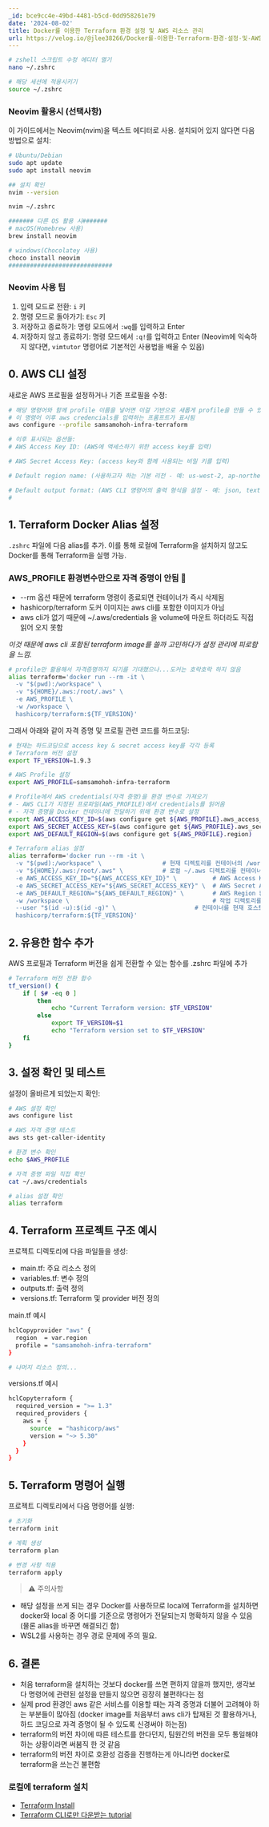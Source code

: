 ```yaml
---
_id: bce9cc4e-49bd-4481-b5cd-0dd958261e79
date: '2024-08-02'
title: Docker를 이용한 Terraform 환경 설정 및 AWS 리소스 관리
url: https://velog.io/@jlee38266/Docker를-이용한-Terraform-환경-설정-및-AWS-리소스-관리
---
```


```bash
# zshell 스크립트 수정 에디터 열기
nano ~/.zshrc

# 해당 세션에 적용시키기
source ~/.zshrc
```
### Neovim 활용시 (선택사항)
이 가이드에서는 Neovim(nvim)을 텍스트 에디터로 사용. 설치되어 있지 않다면 다음 방법으로 설치:


```bash
# Ubuntu/Debian
sudo apt update
sudo apt install neovim

## 설치 확인
nvim --version

nvim ~/.zshrc

####### 다른 OS 활용 시#######
# macOS(Homebrew 사용)
brew install neovim

# windows(Chocolatey 사용)
choco install neovim
#############################

```

### Neovim 사용 팁

1. 입력 모드로 전환: `i` 키
2. 명령 모드로 돌아가기: `Esc` 키
3. 저장하고 종료하기: 명령 모드에서 `:wq`를 입력하고 Enter
4. 저장하지 않고 종료하기: 명령 모드에서 `:q!`를 입력하고 Enter
(Neovim에 익숙하지 않다면, `vimtutor` 명령어로 기본적인 사용법을 배울 수 있음)

## 0. AWS CLI 설정
새로운 AWS 프로필을 설정하거나 기존 프로필을 수정:

```bash
# 해당 명령어와 함께 profile 이름을 넣어면 이걸 기반으로 새롭게 profile을 만들 수 있음
# 이 명령어 이후 aws credencials를 입력하는 프롬프트가 표시됨
aws configure --profile samsamohoh-infra-terraform

# 이후 표시되는 옵션들:
# AWS Access Key ID: (AWS에 액세스하기 위한 access key를 입력)

# AWS Secret Access Key: (access key와 함께 사용되는 비밀 키를 입력)

# Default region name: (사용하고자 하는 기본 리전 - 예: us-west-2, ap-northeast-2을 입력)

# Default output format: (AWS CLI 명령어의 출력 형식을 설정 - 예: json, text, table)
#
```

## 1. Terraform Docker Alias 설정

`.zshrc` 파일에 다음 alias를 추가. 이를 통해 로컬에 Terraform을 설치하지 않고도 Docker를 통해 Terraform을 실행 가능.

### AWS_PROFILE 환경변수만으로 자격 증명이 안됨 🤔
> 
- --rm 옵션 때문에 terraform 명령이 종료되면 컨테이너가 즉시 삭제됨
- hashicorp/terraform 도커 이미지는 aws cli를 포함한 이미지가 아님
- aws cli가 없기 때문에 ~/.aws/credentials 을 volume에 마운트 하더라도 직접 읽어 오지 못함

_이것 때문에 aws cli 포함된 terraform image를 쓸까 고민하다가 설정 관리에 피로함을 느낌._
```bash
# profile만 활용해서 자격증명까지 되기를 기대했으나...도커는 호락호락 하지 않음
alias terraform='docker run --rm -it \
  -v "$(pwd):/workspace" \
  -v "${HOME}/.aws:/root/.aws" \
  -e AWS_PROFILE \
  -w /workspace \
  hashicorp/terraform:${TF_VERSION}'
```

그래서 아래와 같이 자격 증명 및 프로필 관련 코드를 하드코딩:

```bash
# 현재는 하드코딩으로 access key & secret access key를 각각 등록
# Terraform 버전 설정
export TF_VERSION=1.9.3

# AWS Profile 설정
export AWS_PROFILE=samsamohoh-infra-terraform

# Profile에서 AWS credentials(자격 증명)을 환경 변수로 가져오기
# - AWS CLI가 지정된 프로파일(AWS_PROFILE)에서 credentials를 읽어옴
# - 자격 증명을 Docker 컨테이너에 전달하기 위해 환경 변수로 설정
export AWS_ACCESS_KEY_ID=$(aws configure get ${AWS_PROFILE}.aws_access_key_id)
export AWS_SECRET_ACCESS_KEY=$(aws configure get ${AWS_PROFILE}.aws_secret_access_key)
export AWS_DEFAULT_REGION=$(aws configure get ${AWS_PROFILE}.region)

# Terraform alias 설정
alias terraform='docker run --rm -it \
  -v "$(pwd):/workspace" \                 # 현재 디렉토리를 컨테이너의 /workspace에 마운트
  -v "${HOME}/.aws:/root/.aws" \           # 로컬 ~/.aws 디렉토리를 컨테이너의 /root/.aws에 마운트
  -e AWS_ACCESS_KEY_ID="${AWS_ACCESS_KEY_ID}" \          # AWS Access Key 환경 변수 전달
  -e AWS_SECRET_ACCESS_KEY="${AWS_SECRET_ACCESS_KEY}" \  # AWS Secret Access Key 환경 변수 전달
  -e AWS_DEFAULT_REGION="${AWS_DEFAULT_REGION}" \        # AWS Region 환경 변수 전달
  -w /workspace \                                        # 작업 디렉토리를 /workspace로 설정
  --user "$(id -u):$(id -g)" \                      # 컨테이너를 현재 호스트 사용자의 UID:GID로 실행 (설정하지 않으면 root로 되어 Permission denied 때문에 미리 방지)
  hashicorp/terraform:${TF_VERSION}'
```  

## 2. 유용한 함수 추가
AWS 프로필과 Terraform 버전을 쉽게 전환할 수 있는 함수를 .zshrc 파일에 추가

```bash
# Terraform 버전 전환 함수
tf_version() {
    if [ $# -eq 0 ]
        then
            echo "Current Terraform version: $TF_VERSION"
        else
            export TF_VERSION=$1
            echo "Terraform version set to $TF_VERSION"
    fi
}
```

## 3. 설정 확인 및 테스트
설정이 올바르게 되었는지 확인:
```bash
# AWS 설정 확인
aws configure list

# AWS 자격 증명 테스트
aws sts get-caller-identity

# 환경 변수 확인
echo $AWS_PROFILE

# 자격 증명 파일 직접 확인
cat ~/.aws/credentials

# alias 설정 확인
alias terraform
```

## 4. Terraform 프로젝트 구조 예시
프로젝트 디렉토리에 다음 파일들을 생성:
- main.tf: 주요 리소스 정의
- variables.tf: 변수 정의
- outputs.tf: 출력 정의
- versions.tf: Terraform 및 provider 버전 정의

main.tf 예시
```bash
hclCopyprovider "aws" {
  region  = var.region
  profile = "samsamohoh-infra-terraform"
}

# 나머지 리소스 정의...
```

versions.tf 예시
```bash
hclCopyterraform {
  required_version = ">= 1.3"
  required_providers {
    aws = {
      source  = "hashicorp/aws"
      version = "~> 5.30"
    }
  }
}
```
## 5. Terraform 명령어 실행
프로젝트 디렉토리에서 다음 명령어를 실행:
```bash
# 초기화
terraform init

# 계획 생성
terraform plan

# 변경 사항 적용
terraform apply
```

> ⚠️ 주의사항
- 해당 설정을 쓰게 되는 경우 Docker를 사용하므로 local에 Terraform을 설치하면 docker와 local 중 어디를 기준으로 명령어가 전달되는지 명확하지 않을 수 있음 (물론 alias을 바꾸면 해결되긴 함)
- WSL2를 사용하는 경우 경로 문제에 주의 필요.

## 6. 결론
- 처음 terraform을 설치하는 것보다 docker를 쓰면 편하지 않을까 했지만, 생각보다 명령어에 관련된 설정을 만들지 않으면 굉장히 불편하다는 점
- 실제 prod 환경인 aws 같은 서비스를 이용할 때는 자격 증명과 더불어 고려해야 하는 부분들이 많아짐 (docker image를 처음부터 aws cli가 탑재된 것 활용하거나, 하드 코딩으로 자격 증명이 될 수 있도록 신경써야 하는점)
- terraform의 버전 차이에 따른 테스트를 한다던지, 팀원간의 버전을 모두 통일해야 하는 상황이라면 써봄직 한 것 같음
- terraform의 버전 차이로 호환성 검증을 진행하는게 아니라면 docker로 terraform을 쓰는건 불편함

### 로컬에 terraform 설치
- [Terraform Install](https://developer.hashicorp.com/terraform/install)
- [Terraform CLI로만 다운받는 tutorial](https://developer.hashicorp.com/terraform/tutorials/aws-get-started/install-cli)